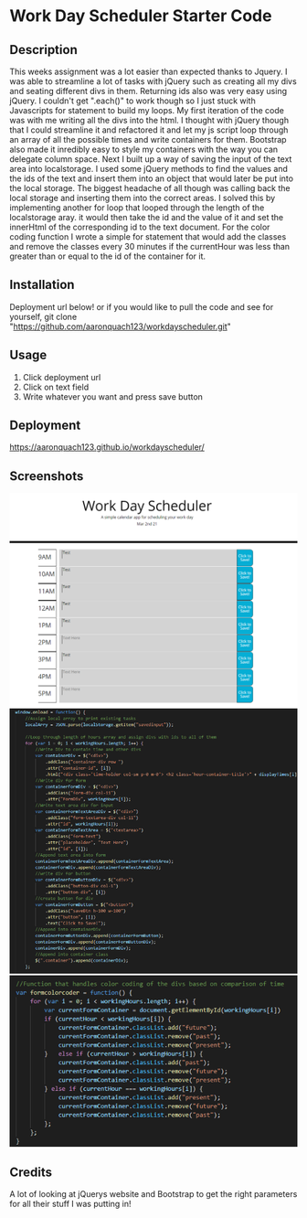 # Work Day Scheduler Starter Code

## Description
This weeks assignment was a lot easier than expected thanks to Jquery. I was able to streamline a lot of tasks with jQuery such as creating all my divs and seating different divs in them. Returning ids also was very easy using jQuery. I couldn't get ".each()" to work though so I just stuck with Javascripts for statement to build my loops. My first iteration of the code was with me writing all the divs into the html. I thought with jQuery though that I could streamline it and refactored it and let my js script loop through an array of all the possible times and write containers for them. Bootstrap also made it inredibly easy to style my containers with the way you can delegate column space. Next I built up a way of saving the input of the text area into localstorage. I used some jQuery methods to find the values and the ids of the text and insert them into an object that would later be put into the local storage. The biggest headache of all though was calling back the local storage and inserting them into the correct areas. I solved this by implementing another for loop that looped through the length of the localstorage aray. it would then take the id and the value of it and set the innerHtml of the corresponding id to the text document. For the color coding function I wrote a simple for statement that would add the classes and remove the classes every 30 minutes if the currentHour was less than greater than or equal to the id of the container for it.
## Installation
  Deployment url below! or if you would like to pull the code and see for yourself,
  git clone "https://github.com/aaronquach123/workdayscheduler.git"
## Usage
 1. Click deployment url
 2. Click on text field 
 3. Write whatever you want and press save button
## Deployment
https://aaronquach123.github.io/workdayscheduler/

## Screenshots
![Screenshot of deployment](./assets/images/deployment.png)
![Screenshot of on load function](./assets/images/onloadfunction.png)
![Screenshot of form color coder](./assets/images/formcolorcoder.png)

## Credits
A lot of looking at jQuerys website and Bootstrap to get the right parameters for all their stuff I was putting in!
